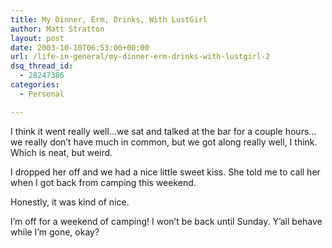 ```yaml
---
title: My Dinner, Erm, Drinks, With LustGirl
author: Matt Stratton
layout: post
date: 2003-10-10T06:53:00+00:00
url: /life-in-general/my-dinner-erm-drinks-with-lustgirl-2
dsq_thread_id:
  - 28247386
categories:
  - Personal

---
```

I think it went really well&#8230;we sat and talked at the bar for a couple hours&#8230;we really don&#8217;t have much in common, but we got along really well, I think. Which is neat, but weird.

I dropped her off and we had a nice little sweet kiss. She told me to call her when I got back from camping this weekend.

Honestly, it was kind of nice.

I&#8217;m off for a weekend of camping! I won&#8217;t be back until Sunday. Y&#8217;all behave while I&#8217;m gone, okay?